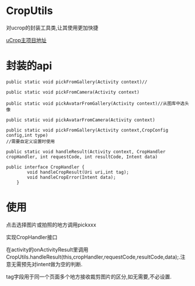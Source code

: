 # CropUtils
对ucrop的封装工具类,让其使用更加快捷



[uCrop主项目地址](https://github.com/Yalantis/uCrop)





# 封装的api

``` 
public static void pickFromGallery(Activity context)//

public static void pickFromCamera(Activity context)

public static void pickAvatarFromGallery(Activity context)//从图库中选头像

public static void pickAvatarFromCamera(Activity context)

public static void pickFromGallery(Activity context,CropConfig config,int type)
//需要自定义设置时使用

public static void handleResult(Activity context, CropHandler cropHandler, int requestCode, int resultCode, Intent data)

public interface CropHandler {
        void handleCropResult(Uri uri,int tag);
        void handleCropError(Intent data);
    }
```



# 使用

点击选择图片或拍照的地方调用pickxxx



实现CropHandler接口



在activity的onActivityResult里调用CropUtils.handleResult(this,cropHandler,requestCode,resultCode,data);.注意无需预先对intent做为空的判断.



tag字段用于同一个页面多个地方接收裁剪图片的区分,如无需要,不必设置.

